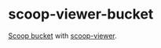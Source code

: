 scoop-viewer-bucket
=

[Scoop bucket](https://github.com/lukesampson/scoop/wiki/Buckets) with [scoop-viewer](https://github.com/prezesp/scoop-viewer).